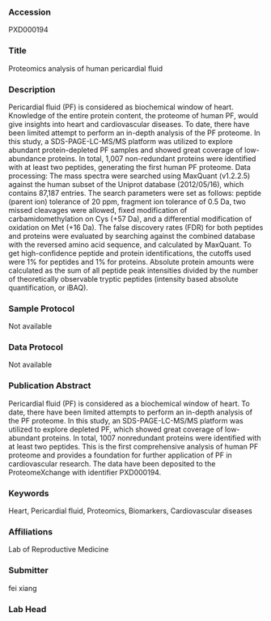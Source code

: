 ### Accession
PXD000194

### Title
Proteomics analysis of human pericardial fluid

### Description
Pericardial fluid (PF) is considered as biochemical window of heart. Knowledge of the entire protein content, the proteome of human PF, would give insights into heart and cardiovascular diseases. To date, there have been limited attempt to perform an in-depth analysis of the PF proteome. In this study, a SDS-PAGE-LC-MS/MS platform was utilized to explore abundant protein-depleted PF samples and showed great coverage of low-abundance proteins. In total, 1,007 non-redundant proteins were identified with at least two peptides, generating the first human PF proteome. Data processing: The mass spectra were searched using MaxQuant (v1.2.2.5) against the human subset of the Uniprot database (2012/05/16), which contains 87,187 entries. The search parameters were set as follows: peptide (parent ion) tolerance of 20 ppm, fragment ion tolerance of 0.5 Da, two missed cleavages were allowed, fixed modification of carbamidomethylation on Cys (+57 Da), and a differential modification of oxidation on Met (+16 Da). The false discovery rates (FDR) for both peptides and proteins were evaluated by searching against the combined database with the reversed amino acid sequence, and calculated by MaxQuant. To get high-confidence peptide and protein identifications, the cutoffs used were 1% for peptides and 1% for proteins. Absolute protein amounts were calculated as the sum of all peptide peak intensities divided by the number of theoretically observable tryptic peptides (intensity based absolute quantification, or iBAQ).

### Sample Protocol
Not available

### Data Protocol
Not available

### Publication Abstract
Pericardial fluid (PF) is considered as a biochemical window of heart. To date, there have been limited attempts to perform an in-depth analysis of the PF proteome. In this study, an SDS-PAGE-LC-MS/MS platform was utilized to explore depleted PF, which showed great coverage of low-abundant proteins. In total, 1007 nonredundant proteins were identified with at least two peptides. This is the first comprehensive analysis of human PF proteome and provides a foundation for further application of PF in cardiovascular research. The data have been deposited to the ProteomeXchange with identifier PXD000194.

### Keywords
Heart, Pericardial fluid, Proteomics, Biomarkers, Cardiovascular diseases

### Affiliations
Lab of Reproductive Medicine

### Submitter
fei xiang

### Lab Head


